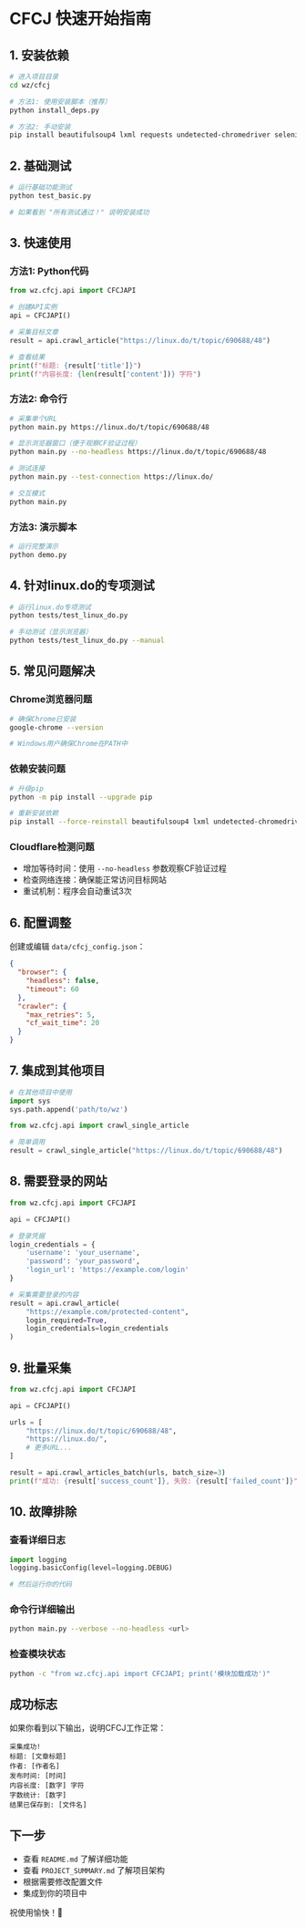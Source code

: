 # CFCJ 快速开始指南

## 1. 安装依赖

```bash
# 进入项目目录
cd wz/cfcj

# 方法1: 使用安装脚本（推荐）
python install_deps.py

# 方法2: 手动安装
pip install beautifulsoup4 lxml requests undetected-chromedriver selenium DrissionPage
```

## 2. 基础测试

```bash
# 运行基础功能测试
python test_basic.py

# 如果看到 "所有测试通过！" 说明安装成功
```

## 3. 快速使用

### 方法1: Python代码
```python
from wz.cfcj.api import CFCJAPI

# 创建API实例
api = CFCJAPI()

# 采集目标文章
result = api.crawl_article("https://linux.do/t/topic/690688/48")

# 查看结果
print(f"标题: {result['title']}")
print(f"内容长度: {len(result['content'])} 字符")
```

### 方法2: 命令行
```bash
# 采集单个URL
python main.py https://linux.do/t/topic/690688/48

# 显示浏览器窗口（便于观察CF验证过程）
python main.py --no-headless https://linux.do/t/topic/690688/48

# 测试连接
python main.py --test-connection https://linux.do/

# 交互模式
python main.py
```

### 方法3: 演示脚本
```bash
# 运行完整演示
python demo.py
```

## 4. 针对linux.do的专项测试

```bash
# 运行linux.do专项测试
python tests/test_linux_do.py

# 手动测试（显示浏览器）
python tests/test_linux_do.py --manual
```

## 5. 常见问题解决

### Chrome浏览器问题
```bash
# 确保Chrome已安装
google-chrome --version

# Windows用户确保Chrome在PATH中
```

### 依赖安装问题
```bash
# 升级pip
python -m pip install --upgrade pip

# 重新安装依赖
pip install --force-reinstall beautifulsoup4 lxml undetected-chromedriver
```

### Cloudflare检测问题
- 增加等待时间：使用 `--no-headless` 参数观察CF验证过程
- 检查网络连接：确保能正常访问目标网站
- 重试机制：程序会自动重试3次

## 6. 配置调整

创建或编辑 `data/cfcj_config.json`：
```json
{
  "browser": {
    "headless": false,
    "timeout": 60
  },
  "crawler": {
    "max_retries": 5,
    "cf_wait_time": 20
  }
}
```

## 7. 集成到其他项目

```python
# 在其他项目中使用
import sys
sys.path.append('path/to/wz')

from wz.cfcj.api import crawl_single_article

# 简单调用
result = crawl_single_article("https://linux.do/t/topic/690688/48")
```

## 8. 需要登录的网站

```python
from wz.cfcj.api import CFCJAPI

api = CFCJAPI()

# 登录凭据
login_credentials = {
    'username': 'your_username',
    'password': 'your_password',
    'login_url': 'https://example.com/login'
}

# 采集需要登录的内容
result = api.crawl_article(
    "https://example.com/protected-content",
    login_required=True,
    login_credentials=login_credentials
)
```

## 9. 批量采集

```python
from wz.cfcj.api import CFCJAPI

api = CFCJAPI()

urls = [
    "https://linux.do/t/topic/690688/48",
    "https://linux.do/",
    # 更多URL...
]

result = api.crawl_articles_batch(urls, batch_size=3)
print(f"成功: {result['success_count']}, 失败: {result['failed_count']}")
```

## 10. 故障排除

### 查看详细日志
```python
import logging
logging.basicConfig(level=logging.DEBUG)

# 然后运行你的代码
```

### 命令行详细输出
```bash
python main.py --verbose --no-headless <url>
```

### 检查模块状态
```bash
python -c "from wz.cfcj.api import CFCJAPI; print('模块加载成功')"
```

## 成功标志

如果你看到以下输出，说明CFCJ工作正常：

```
采集成功!
标题: [文章标题]
作者: [作者名]
发布时间: [时间]
内容长度: [数字] 字符
字数统计: [数字]
结果已保存到: [文件名]
```

## 下一步

- 查看 `README.md` 了解详细功能
- 查看 `PROJECT_SUMMARY.md` 了解项目架构
- 根据需要修改配置文件
- 集成到你的项目中

祝使用愉快！🎉
